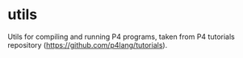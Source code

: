 # utils

Utils for compiling and running P4 programs, taken from P4 tutorials repository (https://github.com/p4lang/tutorials).
